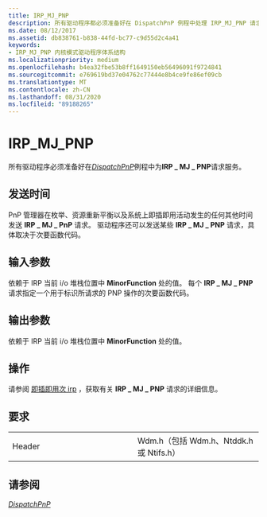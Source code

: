 ```yaml
---
title: IRP_MJ_PNP
description: 所有驱动程序都必须准备好在 DispatchPnP 例程中处理 IRP_MJ_PNP 请求。
ms.date: 08/12/2017
ms.assetid: db838761-b838-44fd-bc77-c9d55d2c4a41
keywords:
- IRP_MJ_PNP 内核模式驱动程序体系结构
ms.localizationpriority: medium
ms.openlocfilehash: b4ea32fbe53b8ff1649150eb56496091f9724841
ms.sourcegitcommit: e769619bd37e04762c77444e8b4ce9fe86ef09cb
ms.translationtype: MT
ms.contentlocale: zh-CN
ms.lasthandoff: 08/31/2020
ms.locfileid: "89188265"
---
```

# <a name="irp_mj_pnp"></a>IRP\_MJ\_PNP


所有驱动程序必须准备好在[*DispatchPnP*](/windows-hardware/drivers/ddi/wdm/nc-wdm-driver_dispatch)例程中为**IRP \_ MJ \_ PNP**请求服务。

<a name="when-sent"></a>发送时间
---------

PnP 管理器在枚举、资源重新平衡以及系统上即插即用活动发生的任何其他时间发送 **IRP \_ MJ \_ PnP** 请求。 驱动程序还可以发送某些 **IRP \_ MJ \_ PNP** 请求，具体取决于次要函数代码。

## <a name="input-parameters"></a>输入参数


依赖于 IRP 当前 i/o 堆栈位置中 **MinorFunction** 处的值。 每个 **IRP \_ MJ \_ PNP** 请求指定一个用于标识所请求的 PNP 操作的次要函数代码。

## <a name="output-parameters"></a>输出参数


依赖于 IRP 当前 i/o 堆栈位置中 **MinorFunction** 处的值。

<a name="operation"></a>操作
---------

请参阅 [即插即用次 irp](plug-and-play-minor-irps.md) ，获取有关 **IRP \_ MJ \_ PNP** 请求的详细信息。

<a name="requirements"></a>要求
------------

<table>
<colgroup>
<col width="50%" />
<col width="50%" />
</colgroup>
<tbody>
<tr class="odd">
<td><p>Header</p></td>
<td>Wdm.h（包括 Wdm.h、Ntddk.h 或 Ntifs.h）</td>
</tr>
</tbody>
</table>

## <a name="see-also"></a>请参阅


[*DispatchPnP*](/windows-hardware/drivers/ddi/wdm/nc-wdm-driver_dispatch)

 

